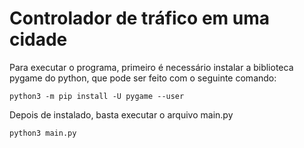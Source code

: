 # Controlador de tráfico em uma cidade

Para executar o programa, primeiro é necessário instalar a biblioteca pygame do python, que pode ser feito com o seguinte comando:

```python3 -m pip install -U pygame --user```

Depois de instalado, basta executar o arquivo main.py

```python3 main.py```